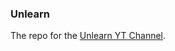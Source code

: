 ### Unlearn

The repo for the [Unlearn YT Channel](https://www.youtube.com/channel/UC9FFNWPvQEsskqxvBspsTww).
